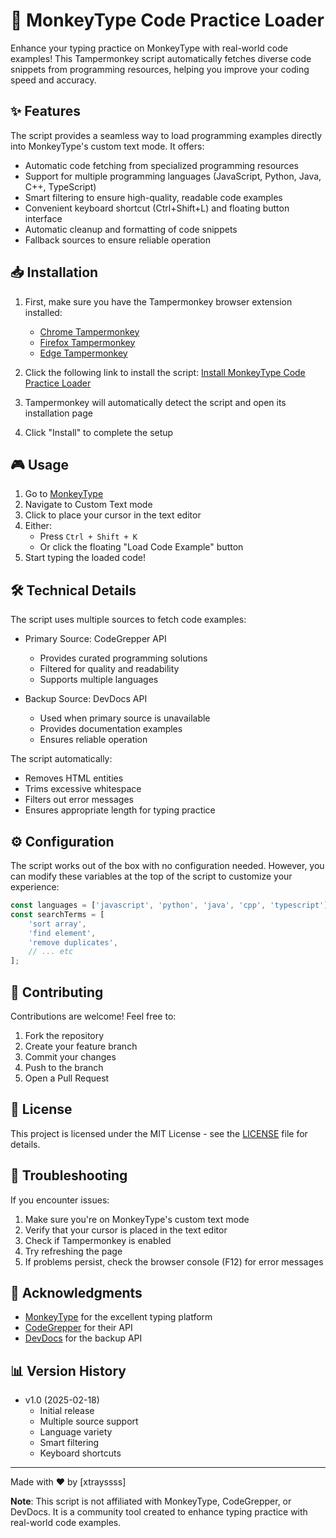 # 🚀 MonkeyType Code Practice Loader

Enhance your typing practice on MonkeyType with real-world code examples! This Tampermonkey script automatically fetches diverse code snippets from programming resources, helping you improve your coding speed and accuracy.

## ✨ Features

The script provides a seamless way to load programming examples directly into MonkeyType's custom text mode. It offers:

- Automatic code fetching from specialized programming resources
- Support for multiple programming languages (JavaScript, Python, Java, C++, TypeScript)
- Smart filtering to ensure high-quality, readable code examples
- Convenient keyboard shortcut (Ctrl+Shift+L) and floating button interface
- Automatic cleanup and formatting of code snippets
- Fallback sources to ensure reliable operation

## 📥 Installation

1. First, make sure you have the Tampermonkey browser extension installed:
   - [Chrome Tampermonkey](https://chrome.google.com/webstore/detail/tampermonkey/dhdgffkkebhmkfjojejmpbldmpobfkfo)
   - [Firefox Tampermonkey](https://addons.mozilla.org/en-US/firefox/addon/tampermonkey/)
   - [Edge Tampermonkey](https://microsoftedge.microsoft.com/addons/detail/tampermonkey/iikmkjmpaadaobahmlepeloendndfphd)

2. Click the following link to install the script:
   [Install MonkeyType Code Practice Loader](https://github.com/xtrayssss/monkeytype-code-practice-loader/raw/refs/heads/main/src/monkeytype-code-loader.user.js)

3. Tampermonkey will automatically detect the script and open its installation page
4. Click "Install" to complete the setup

## 🎮 Usage

1. Go to [MonkeyType](https://monkeytype.com)
2. Navigate to Custom Text mode
3. Click to place your cursor in the text editor
4. Either:
   - Press `Ctrl + Shift + K`
   - Or click the floating "Load Code Example" button
5. Start typing the loaded code!

## 🛠️ Technical Details

The script uses multiple sources to fetch code examples:

- Primary Source: CodeGrepper API
  - Provides curated programming solutions
  - Filtered for quality and readability
  - Supports multiple languages

- Backup Source: DevDocs API
  - Used when primary source is unavailable
  - Provides documentation examples
  - Ensures reliable operation

The script automatically:
- Removes HTML entities
- Trims excessive whitespace
- Filters out error messages
- Ensures appropriate length for typing practice

## ⚙️ Configuration

The script works out of the box with no configuration needed. However, you can modify these variables at the top of the script to customize your experience:

```javascript
const languages = ['javascript', 'python', 'java', 'cpp', 'typescript'];
const searchTerms = [
    'sort array',
    'find element',
    'remove duplicates',
    // ... etc
];
```

## 🤝 Contributing

Contributions are welcome! Feel free to:
1. Fork the repository
2. Create your feature branch
3. Commit your changes
4. Push to the branch
5. Open a Pull Request

## 📝 License

This project is licensed under the MIT License - see the [LICENSE](LICENSE) file for details.

## 🐛 Troubleshooting

If you encounter issues:

1. Make sure you're on MonkeyType's custom text mode
2. Verify that your cursor is placed in the text editor
3. Check if Tampermonkey is enabled
4. Try refreshing the page
5. If problems persist, check the browser console (F12) for error messages

## 🙏 Acknowledgments

- [MonkeyType](https://monkeytype.com) for the excellent typing platform
- [CodeGrepper](https://www.codegrepper.com) for their API
- [DevDocs](https://devdocs.io) for the backup API

## 📊 Version History

- v1.0 (2025-02-18)
  - Initial release
  - Multiple source support
  - Language variety
  - Smart filtering
  - Keyboard shortcuts

---

Made with ❤️ by [xtrayssss]

**Note**: This script is not affiliated with MonkeyType, CodeGrepper, or DevDocs. It is a community tool created to enhance typing practice with real-world code examples.

